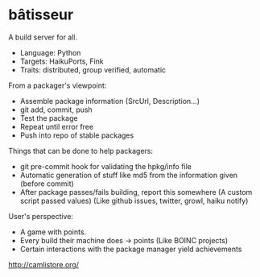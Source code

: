 bâtisseur
==========

A build server for all.

* Language: Python
* Targets: HaikuPorts, Fink
* Traits: distributed, group verified, automatic

From a packager's viewpoint:

* Assemble package information (SrcUrl, Description...)
* git add, commit, push
* Test the package
* Repeat until error free
* Push into repo of stable packages

Things that can be done to help packagers:

* git pre-commit hook for validating the hpkg/info file
* Automatic generation of stuff like md5 from the information given (before commit)
* After package passes/fails building, report this somewhere (A custom script passed values) (Like github issues, twitter, growl, haiku notify)


User's perspective:

* A game with points.
* Every build their machine does -> points (Like BOINC projects)
* Certain interactions with the package manager yield achievements 


http://camlistore.org/